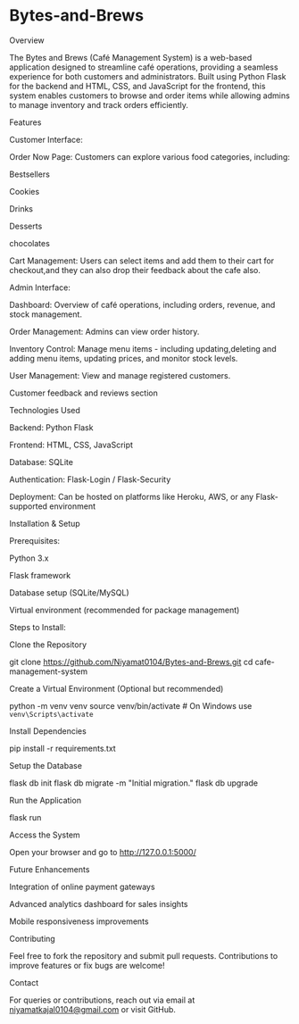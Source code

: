 # Bytes-and-Brews
Overview

The Bytes and Brews (Café Management System) is a web-based application designed to streamline café operations, providing a seamless experience for both customers and administrators. Built using Python Flask for the backend and HTML, CSS, and JavaScript for the frontend, this system enables customers to browse and order items while allowing admins to manage inventory and track orders efficiently.

Features

Customer Interface:

Order Now Page: Customers can explore various food categories, including:

Bestsellers

Cookies

Drinks

Desserts

chocolates



Cart Management: Users can select items and add them to their cart for checkout,and they can also drop their feedback about the cafe also.



Admin Interface:

Dashboard: Overview of café operations, including orders, revenue, and stock management.

Order Management: Admins can view order history.

Inventory Control: Manage menu items - including updating,deleting and adding menu items, updating  prices, and monitor stock levels.

User Management: View and manage registered customers.

Customer feedback and reviews section

Technologies Used

Backend: Python Flask

Frontend: HTML, CSS, JavaScript

Database: SQLite 

Authentication: Flask-Login / Flask-Security 

Deployment: Can be hosted on platforms like Heroku, AWS, or any Flask-supported environment

Installation & Setup

Prerequisites:

Python 3.x

Flask framework

Database setup (SQLite/MySQL)

Virtual environment (recommended for package management)

Steps to Install:

Clone the Repository

git clone https://github.com/Niyamat0104/Bytes-and-Brews.git
cd cafe-management-system

Create a Virtual Environment (Optional but recommended)

python -m venv venv
source venv/bin/activate  # On Windows use `venv\Scripts\activate`

Install Dependencies

pip install -r requirements.txt

Setup the Database

flask db init
flask db migrate -m "Initial migration."
flask db upgrade

Run the Application

flask run

Access the System

Open your browser and go to http://127.0.0.1:5000/

Future Enhancements

Integration of online payment gateways

 

Advanced analytics dashboard for sales insights

Mobile responsiveness improvements

Contributing

Feel free to fork the repository and submit pull requests. Contributions to improve features or fix bugs are welcome!

 

Contact

For queries or contributions, reach out via email at niyamatkajal0104@gmail.com  or visit GitHub.
